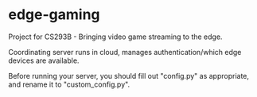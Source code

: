 # edge-gaming
Project for CS293B - Bringing video game streaming to the edge.

Coordinating server runs in cloud, manages authentication/which edge devices are available.

Before running your server, you should fill out "config.py" as appropriate, and rename it to "custom_config.py".
